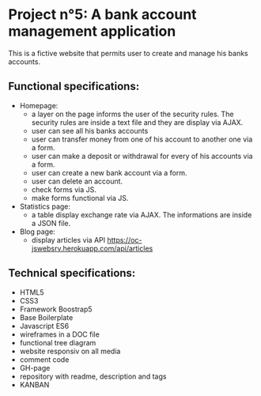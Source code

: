 # Project n°5: A bank account management application

This is a fictive website that permits user to create and manage his banks accounts.

## Functional specifications:

* Homepage:
	- a layer on the page informs the user of the security rules. The security rules are inside a text file and they are display via AJAX.
	- user can see all his banks accounts
	- user can transfer money from one of his account to another one via a form.
	- user can make a deposit or withdrawal for every of his accounts via a form.
	- user can create a new bank account via a form.
	- user can delete an account.
	- check forms via JS.
	- make forms functional via JS.
* Statistics page:
	- a table display exchange rate via AJAX. The informations are inside a JSON file.
* Blog page:
	- display articles via API https://oc-jswebsrv.herokuapp.com/api/articles

## Technical specifications:

* HTML5
* CSS3
* Framework Boostrap5
* Base Boilerplate
* Javascript ES6
* wireframes in a DOC file
* functional tree diagram
* website responsiv on all media
* comment code
* GH-page
* repository with readme, description and tags
* KANBAN

